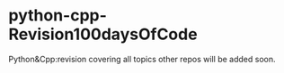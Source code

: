 # python-cpp-Revision100daysOfCode
Python&amp;Cpp:revision covering all topics other repos will be added soon.

<script src="https://gist.github.com/MRNOONE333/3185a6e62d7151083a0ce4a1ddb15561.js"></script>
